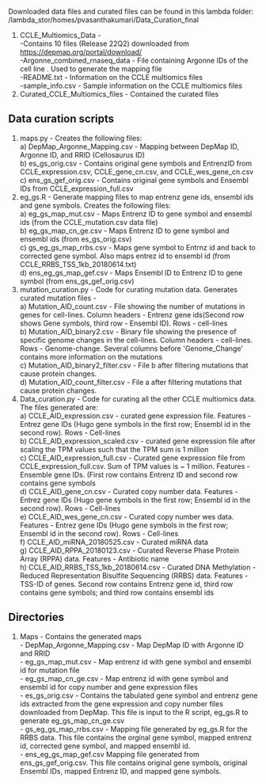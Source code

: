 
Downloaded data files and curated files can be found in this lambda folder:<br>
/lambda_stor/homes/pvasanthakumari/Data_Curation_final<br>
1) CCLE_Multiomics_Data -<br>
        -Contains 10 files (Release 22Q2) downloaded from https://depmap.org/portal/download/<br>
        -Argonne_combined_rnaseq_data - File containing Argonne IDs of the cell line . Used to generate the mapping file<br>
        -README.txt - Information on the CCLE multiomics files<br>
        -sample_info.csv - Sample information on the CCLE multiomics files<br>
2) Curated_CCLE_Multiomics_files - Contained the curated files<br>


## Data curation scripts 
1) maps.py - Creates the following files:<br>
        a) DepMap_Argonne_Mapping.csv - Mapping between DepMap ID, Argonne ID, and RRID (Cellosaurus ID)<br>
        b) es_gs_orig.csv - Contains original gene symbols and EntrenzID from CCLE_expression.csv, CCLE_gene_cn.csv, and CCLE_wes_gene_cn.csv<br>
        c) ens_gs_gef_orig.csv - Contains original gene symbols and Ensembl IDs from CCLE_expression_full.csv<br>
2) eg_gs.R - Generate mapping files to map entrenz gene ids, ensembl ids and gene symbols. Creates the following files:<br>
        a) eg_gs_map_mut.csv -  Maps Entrenz ID to gene symbol and ensembl ids (from the CCLE_mutation.csv data file)<br>
        b) eg_gs_map_cn_ge.csv - Maps Entrenz ID to gene symbol and ensembl ids (from es_gs_orig.csv)<br>
        c) gs_eg_gs_map_rrbs.csv - Maps gene symbol to Entrnz id and back to corrected gene symbol. Also maps entrez id to ensembl id (from CCLE_RRBS_TSS_1kb_20180614.txt)<br>
        d) ens_eg_gs_map_gef.csv - Maps Ensembl ID to Entrenz ID to gene symbol (from ens_gs_gef_orig.csv)<br>
3) mutation_curation.py - Code for curating mutation data. Generates curated mutation files -<br>
        a) Mutation_AID_count.csv - File showing the number of mutations in genes for cell-lines. Column headers - Entrenz gene ids(Second row shows Gene symbols, third row - Ensembl ID). Rows - cell-lines<br>
        b) Mutation_AID_binary2.csv - Binary file showing the presence of specific genome changes in the cell-lines. Column headers - cell-lines. Rows - Genome-change. Several columns before 'Genome_Change' contains more information on the mutations<br>
        c) Mutation_AID_binary2_filter.csv - File b after filtering mutations that cause protein changes.<br>
        d) Mutation_AID_count_filter.csv - File a after filtering mutations that cause protein changes.<br>
4) Data_curation.py - Code for curating all the other CCLE multiomics data. The files generated are:<br>
        a) CCLE_AID_expression.csv - curated gene expression file. Features - Entrez gene IDs (Hugo gene symbols in the first row; Ensembl id in the second row). Rows - Cell-lines<br>
        b) CCLE_AID_expression_scaled.csv - curated gene expression file after scaling the TPM values such that the TPM sum is 1 million<br>
        c) CCLE_AID_expression_full.csv - Curated gene expression file from CCLE_expression_full.csv. Sum of TPM values is ~ 1 million. Features - Ensemble gene IDs. (First row contains Entrenz ID and second row contains gene symbols<br>
        d) CCLE_AID_gene_cn.csv - Curated copy number data. Features - Entrez gene IDs (Hugo gene symbols in the first row; Ensembl id in the second row). Rows - Cell-lines<br>
        e) CCLE_AID_wes_gene_cn.csv - Curated copy number wes data. Features - Entrez gene IDs (Hugo gene symbols in the first row; Ensembl id in the second row). Rows - Cell-lines<br>
        f) CCLE_AID_miRNA_20180525.csv - Curated miRNA data<br>
        g) CCLE_AID_RPPA_20180123.csv - Curated Reverse Phase Protein Array (RPPA) data. Features - Antibiotic name<br>
        h) CCLE_AID_RRBS_TSS_1kb_20180614.csv - Curated DNA Methylation - Reduced Representation Bisulfite Sequencing (RRBS) data. Features - TSS-ID of genes. Second row contains Entrenz gene id, third row contains gene symbols; and third row contains ensembl ids<br>

## Directories 
1) Maps - Contains the generated maps<br>
        - DepMap_Argonne_Mapping.csv - Map DepMap ID with Argonne ID and RRID<br>
        - eg_gs_map_mut.csv - Map entrenz id with gene symbol and ensembl id for mutation file<br>
        - eg_gs_map_cn_ge.csv - Map entrenz id with gene symbol and ensembl id for copy number and gene expression files<br>
        - es_gs_orig.csv - Contains the tabulated gene symbol and entrenz gene ids extracted from the gene expression and copy number files downloaded from DepMap. This file is input to the R script, eg_gs.R to generate eg_gs_map_cn_ge.csv<br>
        - gs_eg_gs_map_rrbs.csv - Mapping file generated by eg_gs.R for the RRBS data. This file contains the orginal gene symbol, mapped entrenz id, corrected gene symbol, and mapped ensembl id.<br>
        - ens_eg_gs_map_gef.csv Mapping file generated from ens_gs_gef_orig.csv. This file contains original gene symbols, original Ensembl IDs, mapped Entrenz ID, and mapped gene symbols.<br>
